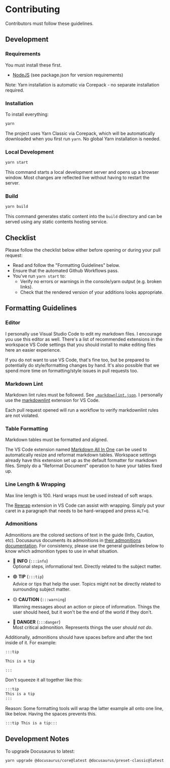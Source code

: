 # Contributing

Contributors must follow these guidelines.

## Development

### Requirements

You must install these first.

- [NodeJS](https://nodejs.org/en/download/package-manager/) (see package.json for version
  requirements)

Note: Yarn installation is automatic via Corepack - no separate installation required.

### Installation

To install everything:

```bash
yarn
```

The project uses Yarn Classic via Corepack, which will be automatically downloaded when you first
run `yarn`. No global Yarn installation is needed.

### Local Development

```bash
yarn start
```

This command starts a local development server and opens up a browser window. Most changes are
reflected live without having to restart the server.

### Build

```bash
yarn build
```

This command generates static content into the `build` directory and can be served using any static
contents hosting service.

## Checklist

Please follow the checklist below either before opening or during your pull request:

- Read and follow the "Formatting Guidelines" below.
- Ensure that the automated Github Workflows pass.
- You've run `yarn start` to:
  - Verify no errors or warnings in the console/yarn output (e.g. broken links).
  - Check that the rendered version of your additions looks appropriate.

## Formatting Guidelines

### Editor

I personally use Visual Studio Code to edit my markdown files. I encourage you use this editor as
well. There's a list of recommended extensions in the workspace VS Code settings that you should
install to make editing files here an easier experience.

If you do not want to use VS Code, that's fine too, but be prepared to potentially do
style/formatting changes by hand. It's also possible that we spend more time on formatting/style
issues in pull requests too.

### Markdown Lint

Markdown lint rules must be followed. See [`.markdownlint.json`](.markdownlint.json). I personally
use the [markdownlint] extension for VS Code.

Each pull request opened will run a workflow to verify markdownlint rules are not violated.

[markdownlint]: https://marketplace.visualstudio.com/items?itemName=DavidAnson.vscode-markdownlint

### Table Formatting

Markdown tables must be formatted and aligned.

The VS Code extension named [Markdown All In One][mdaio] can be used to automatically resize and
reformat markdown tables. Workspace settings already have this extension set up as the default
formatter for markdown files. Simply do a "Reformat Document" operation to have your tables fixed
up.

[mdaio]: https://marketplace.visualstudio.com/items?itemName=yzhang.markdown-all-in-one

### Line Length & Wrapping

Max line length is 100. Hard wraps must be used instead of soft wraps.

The [Rewrap] extension in VS Code can assist with wrapping. Simply put your caret in a paragraph
that needs to be hard-wrapped and press `ALT+Q`.

[Rewrap]: https://marketplace.visualstudio.com/items?itemName=stkb.rewrap

### Admonitions

Admonitions are the colored sections of text in the guide (Info, Caution, etc). Docusaurus documents
its admonitions in [their admonitions documentation][admon]. For consistency, please use the general
guidelines below to know which admonition types to use in what situation.

[admon]: https://docusaurus.io/docs/markdown-features/admonitions

- 🔵 **INFO** (`:::info`)<br/>
  Optional steps, informational text. Directly related to the subject matter.

- 🟢 **TIP** (`:::tip`)<br/>
  Advice or tips that help the user. Topics might not be directly related to surrounding subject
  matter.

- 🟡 **CAUTION** (`:::warning`)<br/>
  Warning messages about an action or piece of information. Things the user should heed, but it
  won't be the end of the world if they don't.

- 🔴 **DANGER** (`:::danger`)<br/>
  Most critical admonition. Represents things the user *should not do*.

Additionally, admonitions should have spaces before and after the text inside of it. For example:

```md
:::tip

This is a tip

:::
```

Don't squeeze it all together like this:

```md
:::tip
This is a tip
:::
```

Reason: Some formatting tools will wrap the latter example all onto one line, like below. Having the
spaces prevents this.

```md
:::tip This is a tip:::
```

## Development Notes

To upgrade Docusaurus to latest:

```bash
yarn upgrade @docusaurus/core@latest @docusaurus/preset-classic@latest
```
